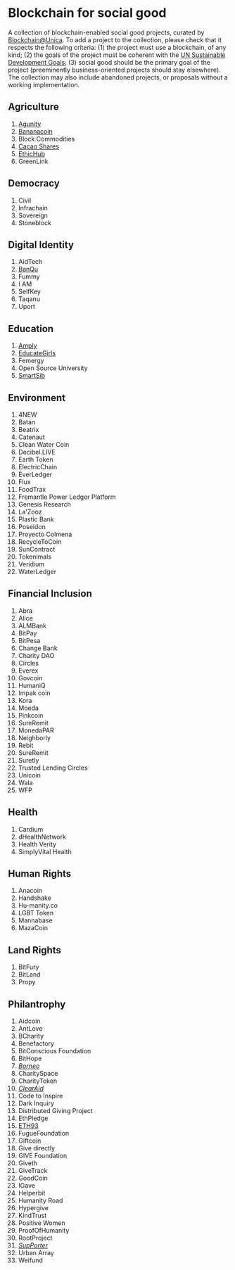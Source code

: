 # Blockchain for social good

A collection of blockchain-enabled social good projects, curated by [Blockchain@Unica](http://blockchain.unica.it/). To add a project to the collection, please check that it respects the following criteria: (1) the project must use a blockchain, of any kind; (2) the goals of the project must be coherent with the [UN Sustainable Development Goals](https://sustainabledevelopment.un.org/); (3) social good should be the primary goal of the project (preeminently business-oriented projects should stay elsewhere). The collection may also include abandoned projects, or proposals without a working implementation.


## Agriculture
1. [Agunity](Agriculture/agunity.md)
1. [Bananacoin](Agriculture/bananacoin.md)
1. Block Commodities
1. [Cacao Shares](Agriculture/cacaoshares.md)
1. [EthicHub](Agriculture/ethichub.md)
1. GreenLink

## Democracy
1. Civil
1. Infrachain
1. Sovereign
1. Stoneblock

## Digital Identity
1. AidTech
1. [BanQu](Digital_Identity/banqu.md)
1. Fummy
1. I AM
1. SelfKey
1. Taqanu
1. Uport

## Education
1. [Amply](Education/amply.md)
1. [EducateGirls](Education/educategirls.md)
1. Femergy
1. Open Source University
1. [SmartSib](Education/smartsib.md)

## Environment
1. 4NEW
1. Batan
1. Beatrix
1. Catenaut
1. Clean Water Coin
1. Decibel.LIVE
1. Earth Token
1. ElectricChain
1. EverLedger
1. Flux
1. FoodTrax
1. Fremantle Power Ledger Platform
1. Genesis Research
1. La'Zooz
1. Plastic Bank
1. Poseidon
1. Proyecto Colmena
1. RecycleToCoin
1. SunContract
1. Tokenimals
1. Veridium
1. WaterLedger

## Financial Inclusion
1. Abra
1. Alice
1. ALMBank
1. BitPay
1. BitPesa
1. Change Bank
1. Charity DAO
1. Circles
1. Everex
1. Govcoin
1. HumaniQ
1. Impak coin
1. Kora
1. Moeda
1. Pinkcoin
1. SureRemit
1. MonedaPAR
1. Neighborly
1. Rebit
1. SureRemit
1. Suretly
1. Trusted Lending Circles
1. Unicoin
1. Wala
1. WFP

## Health
1. Cardium
1. dHealthNetwork
1. Health Verity
1. SimplyVital Health

## Human Rights
1. Anacoin
1. Handshake
1. Hu-manity.co
1. LGBT Token
1. Mannabase
1. MazaCoin

## Land Rights
1. BitFury
1. BitLand
1. Propy

## Philantrophy
1. Aidcoin
1. AntLove
1. BCharity
1. Benefactory
1. BitConscious Foundation
1. BitHope
1. [*Borneo*](https://www.borneofirst.com/)
1. CharitySpace
1. CharityToken
1. [*ClearAid*](https://www.clearaid.org/)
1. Code to Inspire
1. Dark Inquiry
1. Distributed Giving Project
1. EthPledge
1. [ETH93](Philantrophy/eth93.md)
1. FugueFoundation
1. Giftcoin
1. Give directly
1. GIVE Foundation
1. Giveth
1. GiveTrack
1. GoodCoin
1. IGave
1. Helperbit
1. Humanity Road
1. Hypergive
1. KindTrust
1. Positive Women
1. ProofOfHumanity
1. RootProject
1. [*SupPorter*](https://www.supporterinc.com/)
1. Urban Array
1. Weifund

